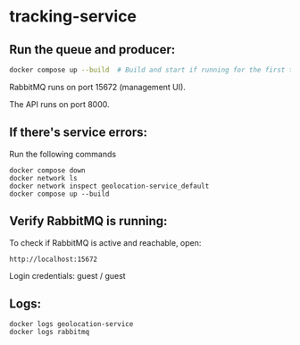 # tracking-service

## Run the queue and producer:
```sh
docker compose up --build  # Build and start if running for the first time
```

RabbitMQ runs on port 15672 (management UI).

The API runs on port 8000.

## If there's service errors:
Run the following commands
```
docker compose down
docker network ls
docker network inspect geolocation-service_default
docker compose up --build
```

## Verify RabbitMQ is running:
To check if RabbitMQ is active and reachable, open:

```
http://localhost:15672
```
Login credentials: guest / guest


## Logs:
```
docker logs geolocation-service
docker logs rabbitmq
```